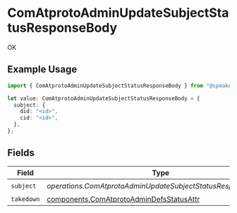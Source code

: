 # ComAtprotoAdminUpdateSubjectStatusResponseBody

OK

## Example Usage

```typescript
import { ComAtprotoAdminUpdateSubjectStatusResponseBody } from "@speakeasy-sdks/bluesky/models/operations";

let value: ComAtprotoAdminUpdateSubjectStatusResponseBody = {
  subject: {
    did: "<id>",
    cid: "<id>",
  },
};
```

## Fields

| Field                                                                                                | Type                                                                                                 | Required                                                                                             | Description                                                                                          |
| ---------------------------------------------------------------------------------------------------- | ---------------------------------------------------------------------------------------------------- | ---------------------------------------------------------------------------------------------------- | ---------------------------------------------------------------------------------------------------- |
| `subject`                                                                                            | *operations.ComAtprotoAdminUpdateSubjectStatusResponseSubject*                                       | :heavy_check_mark:                                                                                   | N/A                                                                                                  |
| `takedown`                                                                                           | [components.ComAtprotoAdminDefsStatusAttr](../../models/components/comatprotoadmindefsstatusattr.md) | :heavy_minus_sign:                                                                                   | N/A                                                                                                  |